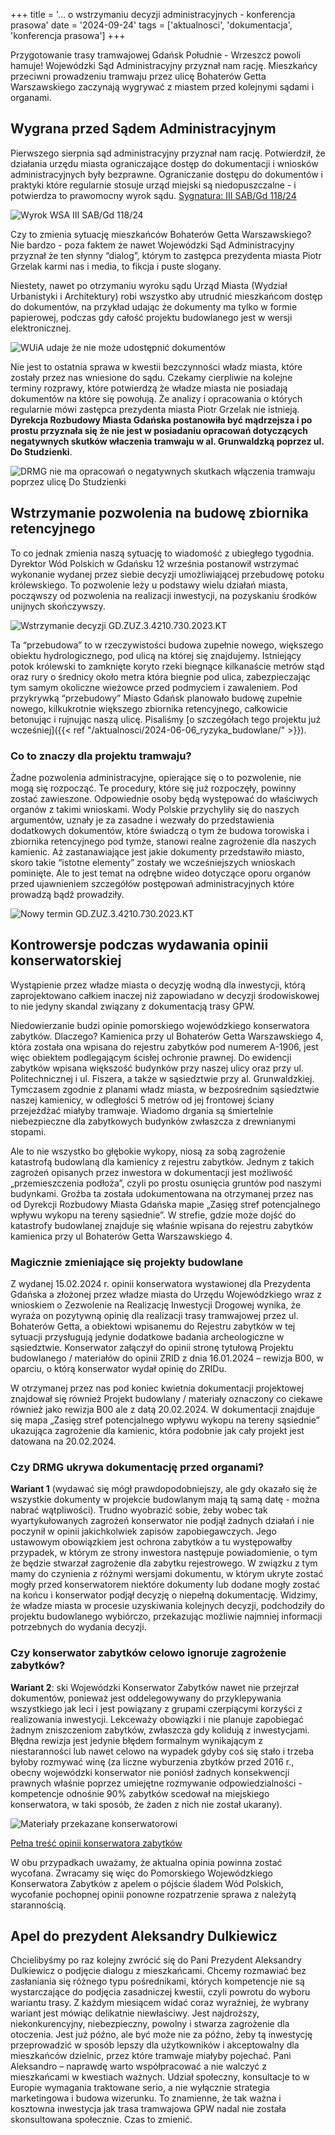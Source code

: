 +++
title = '... o wstrzymaniu decyzji administracyjnych - konferencja prasowa'
date = '2024-09-24'
tags = ['aktualnosci', 'dokumentacja', 'konferencja prasowa']
+++

Przygotowanie trasy tramwajowej Gdańsk Południe - Wrzeszcz powoli hamuje!
Wojewódzki Sąd Administracyjny przyznał nam rację. Mieszkańcy przeciwni prowadzeniu tramwaju przez ulicę Bohaterów Getta Warszawskiego zaczynają wygrywać z miastem przed kolejnymi sądami i organami. 

<!--more-->

## Wygrana przed Sądem Administracyjnym

Pierwszego sierpnia sąd administracyjny przyznał nam rację. Potwierdził, że działania urzędu miasta ograniczające dostęp do dokumentacji i wniosków administracyjnych były bezprawne. Ograniczanie dostępu do dokumentów i praktyki które regularnie stosuje urząd miejski są niedopuszczalne - i potwierdza to prawomocny wyrok sądu. 
[Sygnatura: III SAB/Gd 118/24](https://orzeczenia.nsa.gov.pl/doc/9F89CDBA22)

![Wyrok WSA III SAB/Gd 118/24](WSA-wyrok.jpg)

Czy to zmienia sytuację mieszkańców Bohaterów Getta Warszawskiego? 
Nie bardzo - poza faktem że nawet Wojewódzki Sąd Administracyjny przyznał że ten słynny “dialog”, którym to zastępca prezydenta miasta Piotr Grzelak karmi nas i media, to fikcja i puste slogany.

Niestety, nawet po otrzymaniu wyroku sądu Urząd Miasta (Wydział Urbanistyki i Architektury) robi wszystko aby utrudnić mieszkańcom dostęp do dokumentów, na przykład udając że dokumenty ma tylko w formie papierowej, podczas gdy całość projektu budowlanego jest w wersji elektronicznej. 

![WUiA udaje że nie może udostępnić dokumentów](WUiA-dokumenty_papierowe.png)

Nie jest to ostatnia sprawa w kwestii bezczynności władz miasta, które zostały przez nas wniesione do sądu. Czekamy cierpliwie na kolejne terminy rozprawy, które potwierdzą że władze miasta nie posiadają dokumentów na które się powołują. Że analizy i opracowania o których regularnie mówi zastępca prezydenta miasta Piotr Grzelak nie istnieją. 
**Dyrekcja Rozbudowy Miasta Gdańska postanowiła być mądrzejsza i po prostu przyznała się że nie jest w posiadaniu opracowań dotyczących negatywnych skutków właczenia tramwaju w al. Grunwaldzką poprzez ul. Do Studzienki**. 

![DRMG nie ma opracowań o negatywnych skutkach włączenia tramwaju poprzez ulicę Do Studzienki](brak_opracowan_o_negatywnych_skutkach_do_studzienki.png)

## Wstrzymanie pozwolenia na budowę zbiornika retencyjnego

To co jednak zmienia naszą sytuację to wiadomość z ubiegłego tygodnia. Dyrektor Wód Polskich w Gdańsku 12 września postanowił wstrzymać wykonanie wydanej przez siebie decyzji umożliwiającej przebudowę potoku królewskiego. To pozwolenie leży u podstawy wielu działań miasta, począwszy od pozwolenia na realizacji inwestycji, na pozyskaniu środków unijnych skończywszy. 

![Wstrzymanie decyzji GD.ZUZ.3.4210.730.2023.KT](wody-polskie_wstrzymanie_decyzji.jpg)

Ta “przebudowa” to w rzeczywistości budowa zupełnie nowego, większego obiektu hydrologicznego, pod ulicą na której się znajdujemy. Istniejący potok królewski to zamknięte koryto rzeki biegnące kilkanaście metrów stąd oraz rury o średnicy około metra która biegnie pod ulica, zabezpieczając tym samym okoliczne wieżowce przed podmyciem i zawaleniem. 
Pod przykrywką “przebudowy” Miasto Gdańsk planowało budowę zupełnie nowego, kilkukrotnie większego zbiornika retencyjnego, całkowicie betonując i rujnując naszą ulicę. Pisaliśmy [o szczegółach tego projektu już wcześniej]({{< ref "/aktualnosci/2024-06-06_ryzyka_budowlane/" >}}).

### Co to znaczy dla projektu tramwaju? 

Żadne pozwolenia administracyjne, opierające się o to pozwolenie, nie mogą się rozpocząć. Te procedury, które się już rozpoczęły, powinny zostać zawieszone. Odpowiednie osoby będą występować do właściwych organów z takimi wnioskami. 
Wody Polskie przychyliły się do naszych argumentów, uznały je za zasadne i wezwały do przedstawienia dodatkowych dokumentów, które świadczą o tym że budowa torowiska i zbiornika retencyjnego pod tymże, stanowi realne zagrożenie dla naszych kamienic.
Aż zastanawiające jest jakie dokumenty przedstawiło miasto, skoro takie “istotne elementy” zostały we wcześniejszych wnioskach pominięte. Ale to jest temat na odrębne wideo dotyczące oporu organów przed ujawnieniem szczegółów postępowań administracyjnych które prowadzą bądź prowadziły. 

![Nowy termin GD.ZUZ.3.4210.730.2023.KT](wody-polskie_nowy-termin.png)

## Kontrowersje podczas wydawania opinii konserwatorskiej

Wystąpienie przez władze miasta o decyzję wodną dla inwestycji, którą zaprojektowano całkiem inaczej niż zapowiadano w decyzji środowiskowej to nie jedyny skandal związany z dokumentacją trasy GPW.

Niedowierzanie budzi opinie pomorskiego wojewódzkiego konserwatora zabytków. Dlaczego? Kamienica przy ul Bohaterów Getta Warszawskiego 4, która  została ona wpisana do rejestru zabytków pod numerem A-1906, jest więc obiektem podlegającym ścisłej ochronie prawnej. Do ewidencji zabytków wpisana większość budynków przy naszej ulicy oraz przy ul. Politechnicznej i ul. Fiszera, a także w sąsiedztwie przy al. Grunwaldzkiej.  Tymczasem zgodnie z planami władz miasta, w bezpośrednim sąsiedztwie naszej kamienicy, w odległości 5 metrów od jej frontowej ściany przejeżdżać miałyby tramwaje. Wiadomo drgania są śmiertelnie niebezpieczne dla zabytkowych budynków zwłaszcza z drewnianymi stopami.   

Ale to nie wszystko bo głębokie wykopy, niosą za sobą zagrożenie katastrofą budowlaną dla kamienicy z rejestru zabytków. Jednym z takich zagrożeń opisanych przez inwestora w dokumentacji jest możliwość „przemieszczenia podłoża”, czyli po prostu osunięcia gruntów pod naszymi budynkami. Groźba ta została udokumentowana na otrzymanej przez nas od Dyrekcji Rozbudowy Miasta Gdańska mapie „Zasięg stref potencjalnego wpływu wykopu na tereny sąsiednie”. W strefie, gdzie może dojść do katastrofy budowlanej znajduje się właśnie wpisana do rejestru zabytków kamienica przy ul Bohaterów Getta Warszawskiego 4.


### Magicznie zmieniające się projekty budowlane

Z wydanej 15.02.2024 r. opinii konserwatora wystawionej dla Prezydenta Gdańska a złożonej przez władze miasta do Urzędu Wojewódzkiego wraz z wnioskiem o Zezwolenie na Realizację Inwestycji Drogowej wynika, że wyraża on pozytywną opinię dla realizacji trasy tramwajowej przez ul. Bohaterów Getta, a obiektowi wpisanemu do Rejestru zabytków w tej sytuacji przysługują jedynie dodatkowe badania archeologiczne w sąsiedztwie. Konserwator załączył do opinii stronę tytułową Projektu budowlanego / materiałów do opinii ZRID z dnia 16.01.2024 – rewizja B00, w oparciu, o którą konserwator wydał opinię do ZRIDu.

W otrzymanej przez nas pod koniec kwietnia dokumentacji projektowej znajdował się również Projekt budowlany / materiały oznaczony co ciekawe również jako rewizja B00 ale z datą 20.02.2024. W dokumentacji znajduje się mapa „Zasięg stref potencjalnego wpływu wykopu na tereny sąsiednie” ukazująca zagrożenie dla kamienic, która podobnie jak cały projekt jest datowana na 20.02.2024.

### Czy DRMG ukrywa dokumentację przed organami?

**Wariant 1** (wydawać się mógł prawdopodobniejszy, ale gdy okazało się że wszystkie dokumenty w projekcie budowlanym mają tą samą datę - można nabrać wątpliwości). 
Trudno wyobrazić sobie, żeby wobec tak wyartykułowanych zagrożeń konserwator nie podjął żadnych działań i nie poczynił w opinii jakichkolwiek zapisów zapobiegawczych. Jego ustawowym obowiązkiem jest ochrona zabytków a tu występowałby przypadek, w którym ze strony inwestora następuje powiadomienie, o tym że będzie stwarzał zagrożenie dla zabytku rejestrowego. 
W związku z tym mamy do czynienia z różnymi wersjami dokumentu, w którym ukryte zostać mogły przed konserwatorem niektóre dokumenty lub dodane mogły zostać na końcu i konserwator podjął decyzję o niepełną dokumentację. Widzimy, że władze miasta w procesie uzyskiwania kolejnych decyzji, podchodziły do projektu budowlanego wybiórczo, przekazując możliwie najmniej informacji potrzebnych do wydania decyzji.


### Czy konserwator zabytków celowo ignoruje zagrożenie zabytków?

**Wariant 2**: ski Wojewódzki Konserwator Zabytków nawet nie przejrzał dokumentów, ponieważ jest oddelegowywany do przyklepywania wszystkiego jak leci i jest powiązany z grupami czerpiącymi korzyści z realizowania inwestycji. Lekceważy obowiązki i nie planuje zapobiegać żadnym zniszczeniom zabytków, zwłaszcza gdy kolidują z inwestycjami. Błędna rewizja jest jedynie błędem formalnym wynikającym z niestaranności lub nawet celowo na wypadek gdyby coś się stało i trzeba byłoby rozmywać winę (za liczne wyburzenia zbytków przed 2016 r., obecny wojewódzki konserwator nie poniósł żadnych konsekwencji prawnych właśnie poprzez umiejętne rozmywanie odpowiedzialności - kompetencje odnośnie 90% zabytków scedował na miejskiego konserwatora, w taki sposób, że żaden z nich nie został ukarany).

![Materiały przekazane konserwatorowi](projekt_str-tytulowa_konserwator.png)

[Pełna treść opinii konserwatora zabytków](PWKZ_Gdansk_pozytywna_opinia.pdf)

W obu przypadkach uważamy, że aktualna opinia powinna zostać wycofana. Zwracamy się więc do Pomorskiego Wojewódzkiego Konserwatora Zabytków z apelem o pójście śladem Wód Polskich, wycofanie pochopnej opinii ponowne rozpatrzenie sprawa z należytą starannością.

## Apel do prezydent Aleksandry Dulkiewicz

Chcielibyśmy po raz kolejny zwrócić się do Pani Prezydent Aleksandry Dulkiewicz o podjęcie dialogu z mieszkańcami. Chcemy rozmawiać bez zasłaniania się różnego typu pośrednikami, których kompetencje nie są wystarczające do podjęcia zasadniczej kwestii, czyli powrotu do wyboru wariantu trasy. Z każdym miesiącem widać coraz wyraźniej, że wybrany wariant jest mówiąc delikatnie niewłaściwy. Jest najdroższy, niekonkurencyjny, niebezpieczny, powolny i stwarza zagrożenie dla otoczenia. Jest już późno, ale być może nie za późno, żeby tą inwestycję przeprowadzić w sposób lepszy dla użytkowników i akceptowalny dla mieszkańców dzielnic, przez które tramwaje miałyby pojechać. Pani Aleksandro – naprawdę warto współpracować a nie walczyć z mieszkańcami w kwestiach ważnych. Udział społeczny, konsultacje to w Europie wymagania traktowane serio, a nie wyłącznie strategia marketingowa i budowa wizerunku. To znamienne, że tak ważna i kosztowna inwestycja jak trasa tramwajowa GPW nadal nie została skonsultowana społecznie. Czas to zmienić. 
